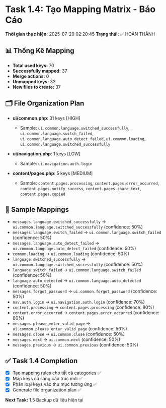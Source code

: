 # Task 1.4: Tạo Mapping Matrix - Báo Cáo

**Thời gian thực hiện:** 2025-07-20 02:20:45
**Trạng thái:** ✅ HOÀN THÀNH

## 📊 Thống Kê Mapping

- **Total used keys:** 70
- **Successfully mapped:** 37
- **Merge actions:** 0
- **Unmapped keys:** 33
- **New files to create:** 37

## 🗂️ File Organization Plan

- **ui/common.php**: 31 keys [HIGH]
  - Sample: `ui.common.language.switched_successfully`, `ui.common.language.switch_failed`, `ui.common.language.auto_detect_failed`, `ui.common.loading`, `ui.common.language.switched_successfully`

- **ui/navigation.php**: 1 keys [LOW]
  - Sample: `ui.navigation.auth.login`

- **content/pages.php**: 5 keys [MEDIUM]
  - Sample: `content.pages.processing`, `content.pages.error_occurred`, `content.pages.notify_success`, `content.pages.share_text`, `content.pages.copied`

## 🔄 Sample Mappings

- `messages.language.switched_successfully` → `ui.common.language.switched_successfully` (confidence: 50%)
- `messages.language.switch_failed` → `ui.common.language.switch_failed` (confidence: 50%)
- `messages.language.auto_detect_failed` → `ui.common.language.auto_detect_failed` (confidence: 50%)
- `common.loading` → `ui.common.loading` (confidence: 50%)
- `language.switched_successfully` → `ui.common.language.switched_successfully` (confidence: 50%)
- `language.switch_failed` → `ui.common.language.switch_failed` (confidence: 50%)
- `language.auto_detected` → `ui.common.language.auto_detected` (confidence: 50%)
- `messages.forgot_password` → `ui.common.forgot_password` (confidence: 50%)
- `nav.auth.login` → `ui.navigation.auth.login` (confidence: 70%)
- `content.processing` → `content.pages.processing` (confidence: 80%)
- `content.error_occurred` → `content.pages.error_occurred` (confidence: 80%)
- `messages.please_enter_valid_page` → `ui.common.please_enter_valid_page` (confidence: 50%)
- `messages.close` → `ui.common.close` (confidence: 50%)
- `messages.next` → `ui.common.next` (confidence: 50%)
- `messages.previous` → `ui.common.previous` (confidence: 50%)

## ✅ Task 1.4 Completion

- [x] Tạo mapping rules cho tất cả categories ✅
- [x] Map keys cũ sang cấu trúc mới ✅
- [x] Phân loại keys vào thư mục tương ứng ✅
- [x] Generate file organization plan ✅

**Next Task:** 1.5 Backup dữ liệu hiện tại
